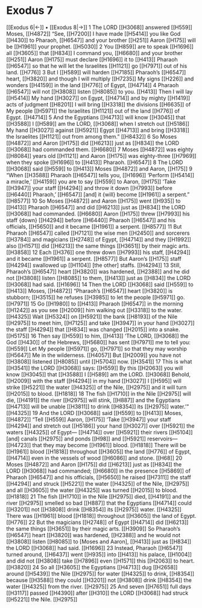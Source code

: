 # Exodus 7
[[Exodus 6|←]] • [[Exodus 8|→]]
1 The LORD [[H3068]] answered [[H559]] Moses, [[H4872]] “See, [[H7200]] I have made [[H5414]] you like God [[H430]] to Pharaoh, [[H6547]] and your brother [[H251]] Aaron [[H175]] will be [[H1961]] your prophet. [[H5030]] 
2 You [[H859]] are to speak [[H1696]] all [[H3605]] that [[H834]] I command you, [[H6680]] and your brother [[H251]] Aaron [[H175]] must declare [[H1696]] it to [[H413]] Pharaoh [[H6547]] so that he will let the Israelites [[H1121]] go [[H7971]] out of his land. [[H776]] 
3 But I [[H589]] will harden [[H7185]] Pharaoh’s [[H6547]] heart, [[H3820]] and though I will multiply [[H7235]] My signs [[H226]] and wonders [[H4159]] in the land [[H776]] of Egypt, [[H4714]] 
4 Pharaoh [[H6547]] will not [[H3808]] listen [[H8085]] to you. [[H413]] Then I will lay [[H5414]] My hand [[H3027]] on Egypt, [[H4714]] and by mighty [[H1419]] acts of judgment [[H8201]] I will bring [[H3318]] the divisions [[H6635]] of My people [[H5971]] the Israelites [[H1121]] out of the land [[H776]] of Egypt. [[H4714]] 
5 And the Egyptians [[H4713]] will know [[H3045]] that [[H3588]] I [[H589]] am the LORD, [[H3068]] when I stretch out [[H5186]] My hand [[H3027]] against [[H5921]] Egypt [[H4713]] and bring [[H3318]] the Israelites [[H1121]] out from among them.” [[H8432]] 
6 So Moses [[H4872]] and Aaron [[H175]] did [[H6213]] just as [[H834]] the LORD [[H3068]] had commanded them. [[H6680]] 
7 Moses [[H4872]] was eighty [[H8084]] years old [[H1121]] and Aaron [[H175]] was eighty-three [[H7969]] when they spoke [[H1696]] to [[H413]] Pharaoh. [[H6547]] 
8 The LORD [[H3068]] said [[H559]] to [[H413]] Moses [[H4872]] and Aaron, [[H175]] 
9 “When [[H3588]] Pharaoh [[H6547]] tells you, [[H1696]] ‘Perform [[H5414]] a miracle,’ [[H4159]] you are to say [[H559]] to Aaron, [[H175]] ‘Take [[H3947]] your staff [[H4294]] and throw it down [[H7993]] before [[H6440]] Pharaoh,’ [[H6547]] [and] it {will} become [[H1961]] a serpent.” [[H8577]] 
10 So Moses [[H4872]] and Aaron [[H175]] went [[H935]] to [[H413]] Pharaoh [[H6547]] and did [[H6213]] just as [[H834]] the LORD [[H3068]] had commanded. [[H6680]] Aaron [[H175]] threw [[H7993]] his staff {down} [[H4294]] before [[H6440]] Pharaoh [[H6547]] and his officials, [[H5650]] and it became [[H1961]] a serpent. [[H8577]] 
11 But Pharaoh [[H6547]] called [[H7121]] the wise men [[H2450]] and sorcerers [[H3784]] and magicians [[H2748]] of Egypt, [[H4714]] and they [[H1992]] also [[H1571]] did [[H6213]] the same things [[H3651]] by their magic arts. [[H3858]] 
12 Each [[H376]] one threw down [[H7993]] his staff, [[H4294]] and it became [[H1961]] a serpent. [[H8577]] But Aaron’s [[H175]] staff [[H4294]] swallowed up [[H1104]] [the other] staffs. [[H4294]] 
13 Still, Pharaoh’s [[H6547]] heart [[H3820]] was hardened, [[H2388]] and he did not [[H3808]] listen [[H8085]] to them, [[H413]] just as [[H834]] the LORD [[H3068]] had said. [[H1696]] 
14 Then the LORD [[H3068]] said [[H559]] to [[H413]] Moses, [[H4872]] “Pharaoh’s [[H6547]] heart [[H3820]] is stubborn; [[H3515]] he refuses [[H3985]] to let the people [[H5971]] go. [[H7971]] 
15 Go [[H1980]] to [[H413]] Pharaoh [[H6547]] in the morning [[H1242]] as you see [[H2009]] him walking out [[H3318]] to the water. [[H4325]] Wait [[H5324]] on [[H5921]] the bank [[H8193]] of the Nile [[H2975]] to meet him, [[H7125]] and take [[H3947]] in your hand [[H3027]] the staff [[H4294]] that [[H834]] was changed [[H2015]] into a snake. [[H5175]] 
16 Then say [[H559]] to him, [[H413]] ‘The LORD, [[H3068]] the God [[H430]] of the Hebrews, [[H5680]] has sent [[H7971]] me to tell you: [[H559]] Let My people [[H5971]] go, [[H7971]] so that they may worship [[H5647]] Me in the wilderness. [[H4057]] But [[H2009]] you have not [[H3808]] listened [[H8085]] until [[H5704]] now. [[H3541]] 
17 This is what [[H3541]] the LORD [[H3068]] says: [[H559]] By this [[H2063]] you will know [[H3045]] that [[H3588]] I [[H589]] am the LORD. [[H3068]] Behold, [[H2009]] with the staff [[H4294]] in my hand [[H3027]] I [[H595]] will strike [[H5221]] the water [[H4325]] of the Nile, [[H2975]] and it will turn [[H2015]] to blood. [[H1818]] 
18 The fish [[H1710]] in the Nile [[H2975]] will die, [[H4191]] the river [[H2975]] will stink, [[H887]] and the Egyptians [[H4713]] will be unable [[H3811]] to drink [[H8354]] its [[H2975]] water.’” [[H4325]] 
19 And the LORD [[H3068]] said [[H559]] to [[H413]] Moses, [[H4872]] “Tell [[H559]] Aaron, [[H175]] ‘Take [[H3947]] your staff [[H4294]] and stretch out [[H5186]] your hand [[H3027]] over [[H5921]] the waters [[H4325]] of Egypt— [[H4714]] over [[H5921]] their rivers [[H5104]] [and] canals [[H2975]] and ponds [[H98]] and [[H5921]] reservoirs— [[H4723]] that they may become [[H1961]] blood. [[H1818]] There will be [[H1961]] blood [[H1818]] throughout [[H3605]] the land [[H776]] of Egypt, [[H4714]] even in the vessels of wood [[H6086]] and stone. [[H68]] 
20 Moses [[H4872]] and Aaron [[H175]] did [[H6213]] just as [[H834]] the LORD [[H3068]] had commanded; [[H6680]] in the presence [[H5869]] of Pharaoh [[H6547]] and his officials, [[H5650]] he raised [[H7311]] the staff [[H4294]] and struck [[H5221]] the water [[H4325]] of the Nile, [[H2975]] and all [[H3605]] the water [[H4325]] was turned [[H2015]] to blood. [[H1818]] 
21 The fish [[H1710]] in the Nile [[H2975]] died, [[H4191]] and the river [[H2975]] smelled so bad [[H887]] that the Egyptians [[H4714]] could [[H3201]] not [[H3808]] drink [[H8354]] its [[H2975]] water. [[H4325]] There was [[H1961]] blood [[H1818]] throughout [[H3605]] the land of Egypt. [[H776]] 
22 But the magicians [[H2748]] of Egypt [[H4714]] did [[H6213]] the same things [[H3651]] by their magic arts. [[H3909]] So Pharaoh’s [[H6547]] heart [[H3820]] was hardened, [[H2388]] and he would not [[H3808]] listen [[H8085]] to [Moses and Aaron], [[H413]] just as [[H834]] the LORD [[H3068]] had said. [[H1696]] 
23 Instead, Pharaoh [[H6547]] turned around, [[H6437]] went [[H935]] into [[H413]] his palace, [[H1004]] and did not [[H3808]] take [[H7896]] even [[H1571]] this [[H2063]] to heart. [[H3820]] 
24 So all [[H3605]] the Egyptians [[H4713]] dug [[H2658]] around [[H5439]] the Nile [[H2975]] for water [[H4325]] to drink, [[H8354]] because [[H3588]] they could [[H3201]] not [[H3808]] drink [[H8354]] the water [[H4325]] from the river. [[H2975]] 
25 And seven [[H7651]] full days [[H3117]] passed [[H4390]] after [[H310]] the LORD [[H3068]] had struck [[H5221]] the Nile. [[H2975]] 
